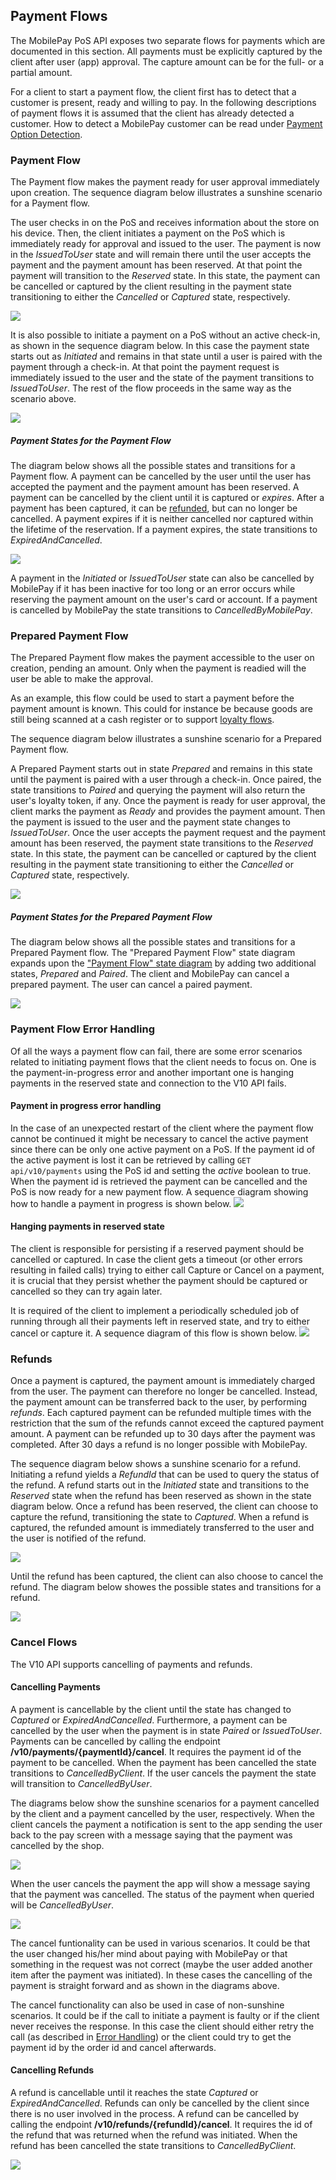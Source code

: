 ## <a name="payment_flows"></a>Payment Flows

The MobilePay PoS API exposes two separate flows for payments which are documented in this section. All payments must be explicitly captured by the client after user (app) approval. The capture amount can be for the full- or a partial amount.

For a client to start a payment flow, the client first has to detect that a customer is present, ready and willing to pay. In the following descriptions of payment flows it is assumed that the client has already detected a customer. How to detect a MobilePay customer can be read under [Payment Option Detection](Payment_Option_detection). 

### <a name="payment_flow"></a>Payment Flow

The Payment flow makes the payment ready for user approval immediately upon creation. The sequence diagram below illustrates a sunshine scenario for a Payment flow.

The user checks in on the PoS and receives information about the store on his device. Then, the client initiates a payment on the PoS which is immediately ready for approval and issued to the user. The payment is now in the *IssuedToUser* state and will remain there until the user accepts the payment and the payment amount has been reserved. At that point the payment will transition to the *Reserved* state. In this state, the payment can be cancelled or captured by the client resulting in the payment state transitioning to either the *Cancelled* or *Captured* state, respectively.

[![](assets/images/ReservationFlow.png)](assets/images/ReservationFlow.png)

It is also possible to initiate a payment on a PoS without an active check-in, as shown in the sequence diagram below. In this case the payment state starts out as *Initiated* and remains in that state until a user is paired with the payment through a check-in. At that point the payment request is immediately issued to the user and the state of the payment transitions to *IssuedToUser*. The rest of the flow proceeds in the same way as the scenario above. 

[![](assets/images/reservationflow-checkin-after-initiate.png)](assets/images/reservationflow-checkin-after-initiate.png)

##### <a name="payment_flow_states"></a>Payment States for the Payment Flow

The diagram below shows all the possible states and transitions for a Payment flow. A payment can be cancelled by the user until the user has accepted the payment and the payment amount has been reserved. A payment can be cancelled by the client until it is captured or *expires*. After a payment has been captured, it can be [refunded](payment_flows#refunds), but can no longer be cancelled. A payment expires if it is neither cancelled nor captured within the lifetime of the reservation. If a payment expires, the state transitions to *ExpiredAndCancelled*.

[![](assets/images/reservation-payment-states.png)](assets/images/reservation-payment-states.png)

A payment in the *Initiated* or *IssuedToUser* state can also be cancelled by MobilePay if it has been inactive for too long or an error occurs while reserving the payment amount on the user's card or account. If a payment is
cancelled by MobilePay the state transitions to *CancelledByMobilePay*. 

### <a name="prepared_payment_flow"></a>Prepared Payment Flow

The Prepared Payment flow makes the payment accessible to the user on creation, pending an amount. Only when the payment is readied will the user be able to make the approval.

As an example, this flow could be used to start a payment before the payment amount is known. This could for instance be because goods are still being scanned at a cash register or to support [loyalty flows](loyalty).

The sequence diagram below illustrates a sunshine scenario for a Prepared Payment flow.

A Prepared Payment starts out in state *Prepared* and remains in this state until the payment is paired with a user through a check-in. Once paired, the state transitions to *Paired* and querying the payment will also return the 
user's loyalty token, if any. Once the payment is ready for user approval, the client marks the payment as *Ready* and provides the payment amount. Then the payment is issued to the user and the payment state changes to *IssuedToUser*. Once the user accepts the payment request and the payment amount has been reserved, the payment state transitions to the *Reserved* state. In this state, the payment can be cancelled or captured by the client resulting in the payment state transitioning to either the *Cancelled* or *Captured* state, respectively.

[![](assets/images/ReservationPrepareFlow.png)](assets/images/ReservationPrepareFlow.png)

##### <a name="prepared_payment_flow_states"></a>Payment States for the Prepared Payment Flow

The diagram below shows all the possible states and transitions for a Prepared Payment flow. The "Prepared Payment Flow" state diagram expands upon the ["Payment Flow" state diagram](payment_flows#payment_flow_states) by adding two additional states, *Prepared* and *Paired*. The client and MobilePay can cancel a prepared payment. The user can cancel a paired payment.

[![](assets/images/reservation-payment-prepare-ready-states.png)](assets/images/reservation-payment-prepare-ready-states.png)

### <a name="payment_management"></a> Payment Flow Error Handling
Of all the ways a payment flow can fail, there are some error scenarios related to initiating payment flows that the client needs to focus on. One is the payment-in-progress error and another important one is hanging payments in the reserved state and connection to the V10 API fails.

#### Payment in progress error handling
In the case of an unexpected restart of the client where the payment flow cannot be continued it might be necessary to cancel the active payment since there can be only one active payment on a PoS. If the payment id of the active payment is lost it can be retrieved by calling ````GET api/v10/payments```` using the PoS id and setting the *active* boolean to true. When the payment id is retrieved the payment can be cancelled and the PoS is now ready for a new payment flow. A sequence diagram showing how to handle a payment in progress is shown below.
[![](assets/images/initiate_payment_error_active_payment.png)](assets/images/initiate_payment_error_active_payment.png)

#### Hanging payments in reserved state
The client is responsible for persisting if a reserved payment should be cancelled or captured. In case the client gets a timeout (or other errors resulting in failed calls) trying to either call Capture or Cancel on a payment, it is crucial that they persist whether the payment should be captured or cancelled so they can try again later.

It is required of the client to implement a periodically scheduled job of running through all their payments left in reserved state, and try to either cancel or capture it. A sequence diagram of this flow is shown below.
[![](assets/images/capture_cancel_hanging_reservations.png)](assets/images/capture_cancel_hanging_reservations.png)

### <a name="refunds"></a> Refunds

Once a payment is captured, the payment amount is immediately charged from the user. The payment can therefore no
longer be cancelled. Instead, the payment amount can be transferred back to the user, by performing *refunds*. 
Each captured payment can be refunded multiple times with the restriction that the sum of the refunds cannot exceed
the captured payment amount. 
A payment can be refunded up to 30 days after the payment was completed. After 30 days a refund is no longer possible with MobilePay.

The sequence diagram below shows a sunshine scenario for a refund. Initiating a refund yields a *RefundId* that can be
used to query the status of the refund. A refund starts out in the *Initiated* state and transitions to the *Reserved*
state when the refund has been reserved as shown in the state diagram below. Once a refund has been reserved, the client 
can choose to capture the refund, transitioning the state to *Captured*. When a refund is captured, the refunded amount 
is immediately transferred to the user and the user is notified of the refund. 

[![](assets/images/refund-flow.png)](assets/images/refund-flow.png)

Until the refund has been captured, the client can also choose to cancel the refund. The diagram below showes the possible states and transitions for a refund.

[![](assets/images/refund-states.png)](assets/images/refund-states.png)

### <a name="cancel"></a> Cancel Flows

The V10 API supports cancelling of payments and refunds.

#### Cancelling Payments

A payment is cancellable by the client until the state has changed to *Captured* or *ExpiredAndCancelled*. Furthermore, a payment can be cancelled by the user when the payment is in state *Paired* or *IssuedToUser*. 
Payments can be cancelled by calling the endpoint **/v10/payments/{paymentId}/cancel**. It requires the payment id of the payment to be cancelled. When the payment has been cancelled the state transitions to *CancelledByClient*. 
If the user cancels the payment the state will transition to *CancelledByUser*.

The diagrams below show the sunshine scenarios for a payment cancelled by the client and a payment cancelled by the user, respectively.
When the client cancels the payment a notification is sent to the app sending the user back to the pay screen with a message saying that the payment was cancelled by the shop.

[![](assets/images/cancel-by-client.png)](assets/images/cancel-by-client.png)

When the user cancels the payment the app will show a message saying that the payment was cancelled. The status of the payment when queried will be *CancelledByUser*.

[![](assets/images/cancel-by-user.png)](assets/images/cancel-by-user.png)

The cancel funtionality can be used in various scenarios. It could be that the user changed his/her mind about paying with MobilePay or that something in the request was not correct (maybe the user added another item after the payment was initiated). In these cases the cancelling of the payment is straight forward and as shown in the diagrams above.

The cancel functionality can also be used in case of non-sunshine scenarios. 
It could be if the call to initiate a payment is faulty or if the client never receives the response. In this case the client 
should either retry the call (as described in [Error Handling](api_principles#error_handling)) or the client could try to get 
the payment id by the order id and cancel afterwards.

#### Cancelling Refunds

A refund is cancellable until it reaches the state *Captured* or *ExpiredAndCancelled*. Refunds can only be cancelled by the client since there is no user involved in the process. A refund can be cancelled by calling the endpoint **/v10/refunds/{refundId}/cancel**. It requires the id of the refund that was returned when the refund was initiated.
When the refund has been cancelled the state transitions to *CancelledByClient*. 

[![](assets/images/cancel-refund-by-client.png)](assets/images/cancel-refund-by-client.png)

